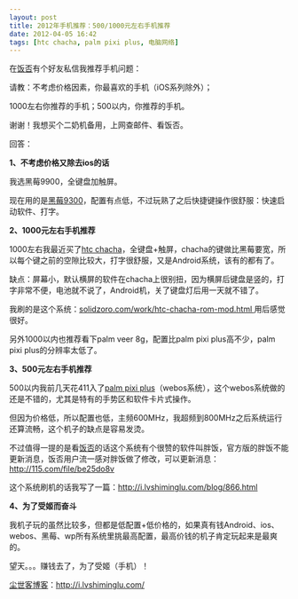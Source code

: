 ```yaml
---
layout: post
title: 2012年手机推荐：500/1000元左右手机推荐
date: 2012-04-05 16:42
tags: [htc chacha, palm pixi plus, 电脑网络]
---
```

在<a href="http://i.lvshiminglu.com/tag/%e9%a5%ad%e5%90%a6">饭否</a>有个好友私信我推荐手机问题：

请教：不考虑价格因素，你最喜欢的手机（iOS系列除外）；

1000左右你推荐的手机；500以内，你推荐的手机。

谢谢！我想买个二奶机备用，上网查邮件、看饭否。

回答：

<strong>1、不考虑价格又除去ios的话</strong>

我选黑莓9900，全键盘加触屏。

现在用的是<a href="http://i.lvshiminglu.com/tag/%e9%bb%91%e8%8e%939300">黑莓9300</a>，配置有点低，不过玩熟了之后快捷键操作很舒服：快速启动软件、打字。

<strong>2、1000元左右手机推荐</strong>

1000左右我最近买了<a href="http://i.lvshiminglu.com/tag/htc-chacha">htc chacha</a>，全键盘+触屏，chacha的键做比黑莓要宽，所以每个键之前的空隙比较大，打字很舒服，又是Android系统，该有的都有了。

缺点：屏幕小，默认横屏的软件在chacha上很别扭，因为横屏后键盘是竖的，打字非常不便，电池就不说了，Android机，关了键盘灯后用一天就不错了。

我刷的是这个系统：<a href="http://solidzoro.com/work/htc-chacha-rom-mod.html " target="_blank">solidzoro.com/work/htc-chacha-rom-mod.html </a>用后感觉很好。

另外1000以内也推荐看下palm veer 8g，配置比palm pixi plus高不少，palm pixi plus的分辨率太低了。

<strong>3、500元左右手机推荐</strong>

500以内我前几天花411入了<a href="http://i.lvshiminglu.com/tag/palm-pixi-plus">palm pixi plus</a>（webos系统），这个webos系统做的还是不错的，尤其是特有的手势区和软件卡片式操作。

但因为价格低，所以配置也低，主频600MHz，我超频到800MHz之后系统运行还算流畅，这个机子的缺点是容易发烫。

不过值得一提的是看<a href="http://i.lvshiminglu.com/tag/%e9%a5%ad%e5%90%a6">饭否</a>的话这个系统有个很赞的软件叫胖饭，官方版的胖饭不能更新消息，饭否用户流一感对胖饭做了修改，可以更新消息：<a href="http://115.com/file/be25do8v" target="_blank">http://115.com/file/be25do8v</a>

这个系统刷机的话我写了一篇：<a href="http://i.lvshiminglu.com/blog/866.html">http://i.lvshiminglu.com/blog/866.html</a>

<strong>4、为了受姬而奋斗</strong>

我机子玩的虽然比较多，但都是低配置+低价格的，如果真有钱Android、ios、webos、黑莓、wp所有系统里挑最高配置，最高价钱的机子肯定玩起来是最爽的。

望天。。。赚钱去了，为了受姬（手机）！



<a href="http://i.lvshiminglu.com/">尘世客博客</a>：<a href="http://i.lvshiminglu.com/">http://i.lvshiminglu.com/</a>

